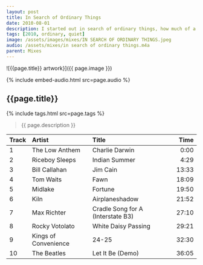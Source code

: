 ```yaml
---
layout: post
title: In Search of Ordinary Things
date: 2010-08-01
description: I started out in search of ordinary things, how much of a tree bends in the wind?
tags: [2010, ordinary, quiet]
image: /assets/images/mixes/IN SEARCH OF ORDINARY THINGS.jpeg
audio: /assets/mixes/in search of ordinary things.m4a
parent: Mixes
---
```


![{{page.title}} artwork}]({{ page.image }})

{% include embed-audio.html src=page.audio %}

## {{page.title}}
{% include tags.html src=page.tags %}
>{{ page.description }}

| Track | Artist                   | Title                                      |   Time |
|:------|:-------------------------|:-------------------------------------------|-------:|
| 1     | The Low Anthem           | Charlie Darwin                             |   0:00 |
| 2     | Riceboy Sleeps           | Indian Summer                              |   4:29 |
| 3     | Bill Callahan            | Jim Cain                                   |  13:33 |
| 4     | Tom Waits                | Fawn                                       |  18:09 |
| 5     | Midlake                  | Fortune                                    |  19:50 |
| 6     | Kiln                     | Airplaneshadow                             |  21:52 |
| 7     | Max Richter              | Cradle Song for A (Interstate B3)          |  27:10 |
| 8     | Rocky Votolato           | White Daisy Passing                        |  29:21 |
| 9     | Kings of Convenience     | 24-25                                      |  32:30 |
| 10    | The Beatles              | Let It Be (Demo)                           |  36:05 |
